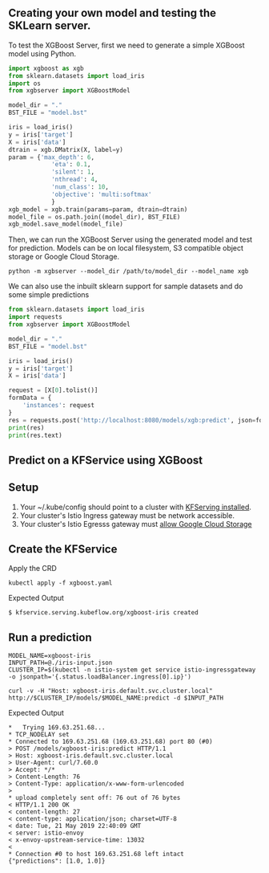 ## Creating your own model and testing the SKLearn server.

To test the XGBoost Server, first we need to generate a simple XGBoost model using Python. 

```python
import xgboost as xgb
from sklearn.datasets import load_iris
import os
from xgbserver import XGBoostModel

model_dir = "."
BST_FILE = "model.bst"

iris = load_iris()
y = iris['target']
X = iris['data']
dtrain = xgb.DMatrix(X, label=y)
param = {'max_depth': 6,
            'eta': 0.1,
            'silent': 1,
            'nthread': 4,
            'num_class': 10,
            'objective': 'multi:softmax'
            }
xgb_model = xgb.train(params=param, dtrain=dtrain)
model_file = os.path.join((model_dir), BST_FILE)
xgb_model.save_model(model_file)
```

Then, we can run the XGBoost Server using the generated model and test for prediction. Models can be on local filesystem, S3 compatible object storage or Google Cloud Storage.

```shell
python -m xgbserver --model_dir /path/to/model_dir --model_name xgb
```

We can also use the inbuilt sklearn support for sample datasets and do some simple predictions

```python
from sklearn.datasets import load_iris
import requests
from xgbserver import XGBoostModel

model_dir = "."
BST_FILE = "model.bst"

iris = load_iris()
y = iris['target']
X = iris['data']

request = [X[0].tolist()]
formData = {
    'instances': request
}
res = requests.post('http://localhost:8080/models/xgb:predict', json=formData)
print(res)
print(res.text)
```

## Predict on a KFService using XGBoost

## Setup
1. Your ~/.kube/config should point to a cluster with [KFServing installed](https://github.com/kubeflow/kfserving/blob/master/docs/DEVELOPER_GUIDE.md#deploy-kfserving).
2. Your cluster's Istio Ingress gateway must be network accessible.
3. Your cluster's Istio Egresss gateway must [allow Google Cloud Storage](https://knative.dev/docs/serving/outbound-network-access/)

## Create the KFService

Apply the CRD
```
kubectl apply -f xgboost.yaml
```

Expected Output
```
$ kfservice.serving.kubeflow.org/xgboost-iris created
```

## Run a prediction

```
MODEL_NAME=xgboost-iris
INPUT_PATH=@./iris-input.json
CLUSTER_IP=$(kubectl -n istio-system get service istio-ingressgateway -o jsonpath='{.status.loadBalancer.ingress[0].ip}')

curl -v -H "Host: xgboost-iris.default.svc.cluster.local" http://$CLUSTER_IP/models/$MODEL_NAME:predict -d $INPUT_PATH
```

Expected Output

```
*   Trying 169.63.251.68...
* TCP_NODELAY set
* Connected to 169.63.251.68 (169.63.251.68) port 80 (#0)
> POST /models/xgboost-iris:predict HTTP/1.1
> Host: xgboost-iris.default.svc.cluster.local
> User-Agent: curl/7.60.0
> Accept: */*
> Content-Length: 76
> Content-Type: application/x-www-form-urlencoded
>
* upload completely sent off: 76 out of 76 bytes
< HTTP/1.1 200 OK
< content-length: 27
< content-type: application/json; charset=UTF-8
< date: Tue, 21 May 2019 22:40:09 GMT
< server: istio-envoy
< x-envoy-upstream-service-time: 13032
<
* Connection #0 to host 169.63.251.68 left intact
{"predictions": [1.0, 1.0]}
```
